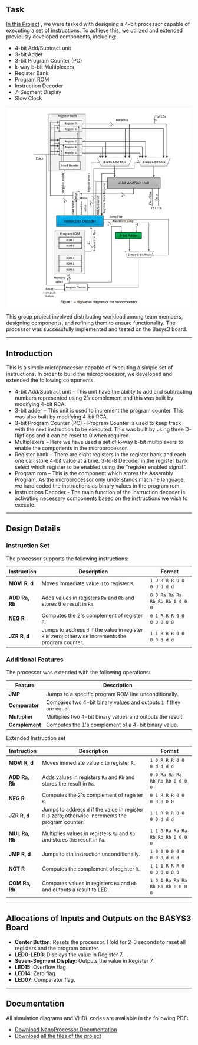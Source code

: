 ## Task
[In this Project](Documentation/project.pdf) , we were tasked with designing a 4-bit processor capable of executing a set of instructions. To achieve this, we utilized and extended previously developed components, including:

- 4-bit Add/Subtract unit  
- 3-bit Adder  
- 3-bit Program Counter (PC)  
- k-way b-bit Multiplexers  
- Register Bank  
- Program ROM  
- Instruction Decoder  
- 7-Segment Display  
- Slow Clock
  
![Alt text](Documentation/High_level_diagram_of_the_nanoprocessor.png)

This group project involved distributing workload among team members, designing components, and refining them to ensure functionality. The processor was successfully implemented and tested on the Basys3 board.

---
## Introduction
This is a simple microprocessor capable of executing a simple set of instructions. In order to build the
microprocessor, we developed and extended the following components.
- 4-bit Add/Subtract unit - This unit have the ability to add and subtracting numbers represented using
2’s complement and this was built by modifying 4-bit RCA.
- 3-bit adder – This unit is used to increment the program counter. This was also built by modifying 4-bit
RCA.
- 3-bit Program Counter (PC) - Program Counter is used to keep track with the next instruction to be
executed. This was built by using three D-flipflops and it can be reset to 0 when required.
- Multiplexers – Here we have used a set of k-way b-bit multiplexers to enable the components in the
microprocessor.
- Register bank – There are eight registers in the register bank and each one can store 4-bit value at a
time. 3-to-8 Decoder in the register bank select which register to be enabled using the “register
enabled signal”.
- Program rom – This is the component which stores the Assembly Program. As the microprocessor only
understands machine language, we hard coded the instructions as binary values in the program rom.
- Instructions Decoder - The main function of the instruction decoder is activating necessary components
based on the instructions we wish to execute.

---

## Design Details
### Instruction Set
The processor supports the following instructions:

| **Instruction** | **Description**                                                                 | **Format**                          |
|------------------|---------------------------------------------------------------------------------|-------------------------------------|
| **MOVI R, d**   | Moves immediate value `d` to register `R`.                                      | `1 0 R R R 0 0 0 d d d d`          |
| **ADD Ra, Rb**  | Adds values in registers `Ra` and `Rb` and stores the result in `Ra`.           | `0 0 Ra Ra Ra Rb Rb Rb 0 0 0 0`    |
| **NEG R**       | Computes the 2's complement of register `R`.                                    | `0 1 R R R 0 0 0 0 0 0 0`          |
| **JZR R, d**    | Jumps to address `d` if the value in register `R` is zero; otherwise increments the program counter. | `1 1 R R R 0 0 0 0 d d d` |

### Additional Features
The processor was extended with the following operations:

| **Feature**     | **Description**                                                                 |
|------------------|---------------------------------------------------------------------------------|
| **JMP**         | Jumps to a specific program ROM line unconditionally.                          |
| **Comparator**  | Compares two 4-bit binary values and outputs `1` if they are equal.            |
| **Multiplier**  | Multiplies two 4-bit binary values and outputs the result.                     |
| **Complement**  | Computes the 1's complement of a 4-bit binary value.                          |

Extended Instruction set

| **Instruction** | **Description**                                                                 | **Format**                          |
|------------------|---------------------------------------------------------------------------------|-------------------------------------|
| **MOVI R, d**   | Moves immediate value `d` to register `R`.                                      | `1 0 R R R 0 0 0 d d d d`          |
| **ADD Ra, Rb**  | Adds values in registers `Ra` and `Rb` and stores the result in `Ra`.           | `0 0 Ra Ra Ra Rb Rb Rb 0 0 0 0`    |
| **NEG R**       | Computes the 2's complement of register `R`.                                    | `0 1 R R R 0 0 0 0 0 0 0`          |
| **JZR R, d**    | Jumps to address `d` if the value in register `R` is zero; otherwise increments the program counter. | `1 1 R R R 0 0 0 0 d d d`         |
| **MUL Ra, Rb**  | Multiplies values in registers `Ra` and `Rb` and stores the result in `Ra`.     | `1 1 0 Ra Ra Ra Rb Rb Rb 0 0 0 0`  |
| **JMP R, d**    | Jumps to `d`th instruction unconditionally.                                     | `1 0 0 0 0 0 0 0 0 0 d d d`        |
| **NOT R**       | Computes the complement of register `R`.                                       | `1 1 1 R R R 0 0 0 0 0 0 0`        |
| **COM Ra, Rb**  | Compares values in registers `Ra` and `Rb` and outputs a result to LED.         | `1 0 1 Ra Ra Ra Rb Rb Rb 0 0 0 0`  |

---

## Allocations of Inputs and Outputs on the BASYS3 Board

- **Center Button**: Resets the processor. Hold for 2-3 seconds to reset all registers and the program counter.
- **LED0-LED3**: Displays the value in Register 7.
- **Seven-Segment Display**: Outputs the value in Register 7.
- **LED15**: Overflow flag.
- **LED14**: Zero flag.
- **LED07**: Comparator flag.

---
## Documentation

All simulation diagrams and VHDL codes are available in the following PDF:

- [Download NanoProcessor Documentation](Documentation/NanoProcessor_Report_Group_42.pdf)
- [Download all the files of the project](Vivado_files.zip)


